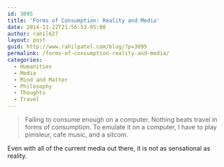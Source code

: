 ```yaml
---
id: 3095
title: 'Forms of Consumption: Reality and Media'
date: 2014-11-22T21:56:53-05:00
author: rahil627
layout: post
guid: http://www.rahilpatel.com/blog/?p=3095
permalink: /forms-of-consumption-reality-and-media/
categories:
  - Humanities
  - Media
  - Mind and Matter
  - Philosophy
  - Thoughts
  - Travel
---
```

<blockquote>Failing to consume enough on a computer. Nothing beats travel in forms of consumption. To emulate it on a computer, I have to play pimsleur, cafe music, and a sitcom.</blockquote>

Even with all of the current media out there, it is not as sensational as reality.
